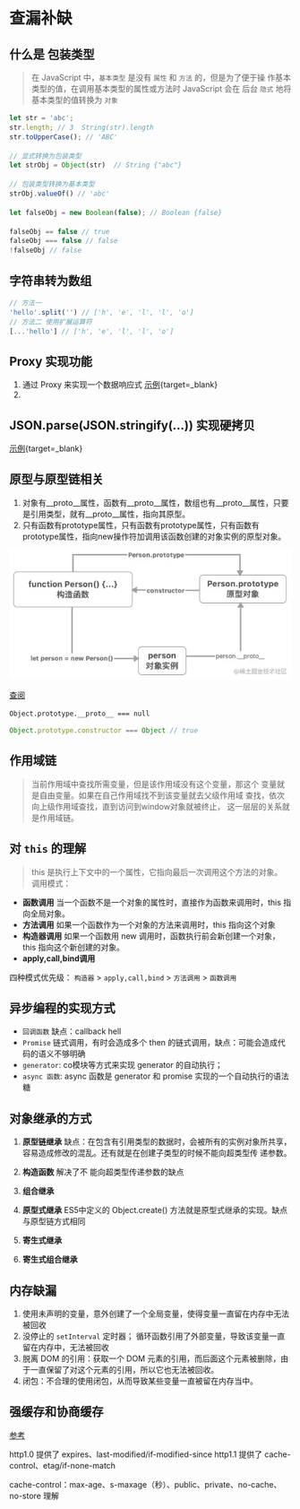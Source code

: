 # 查漏补缺

## 什么是 **包装类型**

> 在 JavaScript 中，`基本类型` 是没有 `属性` 和 `方法` 的，但是为了便于操
作基本类型的值，在调用基本类型的属性或方法时 JavaScript 会在
后台 `隐式` 地将基本类型的值转换为 `对象`

```js
let str = 'abc';
str.length; // 3  String(str).length
str.toUpperCase(); // 'ABC'

// 显式转换为包装类型
let strObj = Object(str)  // String {"abc"}

// 包装类型转换为基本类型
strObj.valueOf() // 'abc'

let falseObj = new Boolean(false); // Boolean {false}

falseObj == false // true
falseObj === false // false
!falseObj // false
```

## 字符串转为数组
```js
// 方法一 
'hello'.split('') // ['h', 'e', 'l', 'l', 'o']
// 方法二 使用扩展运算符
[...'hello'] // ['h', 'e', 'l', 'l', 'o']
```

## Proxy 实现功能
1. 通过 Proxy 来实现一个数据响应式
[示例](/js-playground#proxy-example){target=_blank}
2. 

## JSON.parse(JSON.stringify(...)) 实现硬拷贝

[示例](/js-playground#parse-stringify-copy){target=_blank}

## 原型与原型链相关
1. 对象有__proto__属性，函数有__proto__属性，数组也有__proto__属性，只要是引用类型，就有__proto__属性，指向其原型。
2. 只有函数有prototype属性，只有函数有prototype属性，只有函数有prototype属性，指向new操作符加调用该函数创建的对象实例的原型对象。

![alt](/assets/capture/prototype_relate.png)

[查阅](https://segmentfault.com/a/1190000042725370)

`Object.prototype.__proto__ === null`

```js
Object.prototype.constructor === Object // true
```

## 作用域链
> 当前作用域中查找所需变量，但是该作用域没有这个变量，那这个
变量就是自由变量。如果在自己作用域找不到该变量就去父级作用域
查找，依次向上级作用域查找，直到访问到window对象就被终止，
这一层层的关系就是作用域链。

## 对 `this` 的理解
> this 是执行上下文中的一个属性，它指向最后一次调用这个方法的对象。
调用模式：
- **函数调用** 当一个函数不是一个对象的属性时，直接作为函数来调用时，this 指向全局对象。
- **方法调用** 如果一个函数作为一个对象的方法来调用时，this 指向这个对象
- **构造器调用** 如果一个函数用 new 调用时，函数执行前会新创建一个对象，this 指向这个新创建的对象。
- **apply,call,bind调用**

四种模式优先级： `构造器` > `apply,call,bind` > `方法调用` > `函数调用`

## 异步编程的实现方式
- `回调函数` 缺点：callback hell
- `Promise` 链式调用，有时会造成多个 then 的链式调用，缺点：可能会造成代码的语义不够明确
- `generator`: co模块等方式来实现 generator 的自动执行；
- `async 函数`: async 函数是 generator 和 promise 实现的一个自动执行的语法糖

## 对象继承的方式
1. **原型链继承** 缺点：在包含有引用类型的数据时，会被所有的实例对象所共享，
容易造成修改的混乱。还有就是在创建子类型的时候不能向超类型传
递参数。

2. **构造函数** 解决了不
能向超类型传递参数的缺点

3. **组合继承** 

4. **原型式继承** ES5中定义的 Object.create() 方法就是原型式继承的实现。缺点与原型链方式相同

5. **寄生式继承**

6. **寄生式组合继承**

## 内存缺漏
1. 使用未声明的变量，意外创建了一个全局变量，使得变量一直留在内存中无法被回收
2. 没停止的 `setInterval` 定时器； 循环函数引用了外部变量，导致该变量一直留在内存中，无法被回收
3. 脱离 DOM 的引用：获取一个 DOM 元素的引用，而后面这个元素被删除，由于一直保留了对这个元素的引用，所以它也无法被回收。
4. 闭包：不合理的使用闭包，从而导致某些变量一直被留在内存当中。

## 强缓存和协商缓存
[参考](https://juejin.cn/post/6844903838768431118)

http1.0 提供了 expires、last-modified/if-modified-since
http1.1 提供了 cache-control、etag/if-none-match

cache-control：max-age、s-maxage（秒）、public、private、no-cache、no-store 理解
